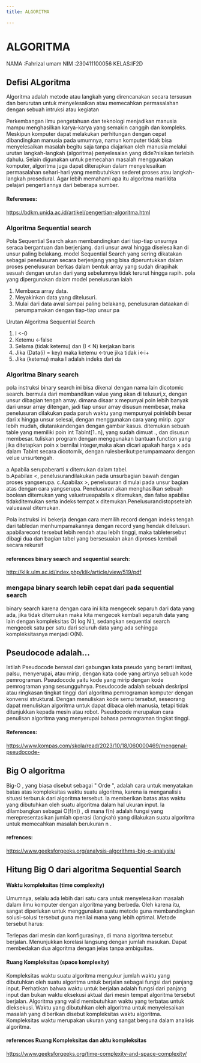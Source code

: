 ```yaml
---
title: ALGORITMA

---
```


# ALGORITMA 
NAMA :Fahrizal umam
NIM  :230411100056
KELAS:IF2D

## Defisi ALgoritma
Algoritma adalah metode atau langkah yang direncanakan secara tersusun dan berurutan untuk menyelesaikan atau memecahkan permasalahan dengan sebuah intruksi atau kegiatan

Perkembangan ilmu pengetahuan dan teknologi menjadikan manusia mampu menghasilkan karya-karya yang semakin canggih dan kompleks. Meskipun komputer dapat melakukan perhitungan dengan cepat dibandingkan manusia pada umumnya, namun komputer tidak bisa menyelesaikan masalah begitu saja tanpa diajarkan oleh manusia melalui urutan langkah-langkah (algoritma) penyelesaian yang dide?nisikan terlebih dahulu. Selain digunakan untuk pemecahan masalah menggunakan komputer, algoritma juga dapat diterapkan dalam menyelesaikan permasalahan sehari-hari yang membutuhkan sederet proses atau langkah-langkah prosedural. Agar lebih memahami apa itu algoritma mari kita pelajari pengertiannya dari beberapa sumber.

#### Referenses:
https://bdkm.unida.ac.id/artikel/pengertian-algoritma.html
### Algoritma Sequential search
Pola	 Sequential	 Search	 akan	 membandingkan	 dari	 tiap-tiap	 unsurnya	 seraca	bergantuan	dan	berjenjang.	dari	unsur	awal	hingga	diselesaikan	di	unsur	paling	belakang.	 model	 Sequential	 Search	 yang	 sering	 dikatakan	 sebagai	 penelusuran	secara	 berjenjang	 yang	 bisa	diperuntukkan	 dalam	 proses	 penelusuran	 berkas	dalam	 bentuk	 array	 yang	 sudah	 dirapihak	 sesuah	 dengan	 urutan	 dari	 yang	sebelumnya	 tidak	 terurut	 hingga	 rapih.	 pola	 yang	 dipergunakan	 dalam	 model	penelusuran	ialah

1. Membaca	array	data.
2. Meyakinkan	data	yang	ditelusuri.
3. Mulai	 dari	 data	 awal	 sampai	 paling	 belakang,	 penelusuran	 dataakan	 di	perumpamakan	 dengan	 tiap-tiap	 unsur	 pa

Urutan	Algoritma	Sequential	Search
1. I	<-0
2. Ketemu	<-false
3. Selama	(tidak	ketemu)	dan	(I	<	N)	kerjakan	baris
4. Jika	(Data(i)	=	key)	maka	ketemu	<-true	jika	tidak	i<-i+
5. Jika	(ketemu)	maka	I	adalah	indeks	dari	da
### Algoritma Binary search
pola	 instruksi binary	 search	 ini	 bisa	 dikenal	 dengan	 nama	 lain	 dicotomic	search.	bermula	dari	membandikan	value	yang	akan	di	telusuri,x,	dengan	unsur	dibagian	tengah	array.	dimana	disaar	x	mepunyai	poin	lebih	banyak	dari	unsur	array	 ditengan,	 jadi	 tiap	 unsur	 array	 disusun	 membesar,	 maka	 penelusuran	dilakukan	pada	paruh	waktu	yang	mempunyai	poinlebih	besar	dari	x	hingga	unsur	selesai,	 dengan	 menggunakan	 cara	 yang	 mirip.	 agar	 lebih	 mudah,	 diutarakandengan	 dengan	 gambar	 kasus.	 ditemukan	 sebuah	table	 yang	 memiliki	 poin	 int	TabInt[1..n],	 yang	 sudah	 dimuat	 .,	 dan	 disusun	 membesar.	 tuliskan	 program	dengan	 menggunakan	 bantuan	 function	 yang	 jika	 ditetapkan	 poin	 x	 bernilai	integer,maka	 akan	 dicari	 apakah	harga	 x	 ada	 dalam	 TabInt	 secara	 dicotomik,	dengan	rulesberikut:perumpamaanx	dengan	velue	unsurtengah.

a.Apabila	serupaberarti	x	ditemukan	dalam	tabel.	
b.Apabilax	<,	penelusurandilakukan	pada	unsurbagian	bawah	dengan	proses	yangserupa.
c.Apabilax	>,	penelusuran	 dimulai	pada	unsur	bagian	 atas	 dengan	 cara	 yangserupa.	Penelusuran	akan	menghasilkan	sebuah	boolean	ditemukan	yang	valuetrueapabila	x	 ditemukan,	 dan	 false	apabilax	 tidakditemukan	 serta	 indeks	tempat	x	ditemukan.Penelusurandistopsetelah	valueawal	ditemukan.

Pola	instruksi ini	bekerja	dengan	cara	memilih	record	dengan	indeks	tengah	dari	tabledan	menhumpamakannya	dengan	record	yang	hendak	ditelusuri.	apabilarecord	tersebut	lebih	rendah	atau	lebih	tinggi,	maka	tabletersebut	dibagi	dua	dan	bagian	tabel	yang	bersesuaian	akan	diproses	kembali	secara	rekursif

#### references binary search and sequential search:
http://klik.ulm.ac.id/index.php/klik/article/view/519/pdf

### mengapa binary search lebih cepat dari pada sequential search
binary search karena dengan cara ini kita mengecek separuh dari data yang ada, jika tidak ditemukan maka kita mengecek kembali separuh data yang lain dengan kompleksitas O( log N ), sedangkan sequential search mengecek satu per satu dari seluruh data yang ada sehingga kompleksitasnya menjadi O(N).


## Pseudocode adalah...
Istilah Pseudocode berasal dari gabungan kata pseudo yang berarti imitasi, palsu, menyerupai, atau mirip, dengan kata code yang artinya sebuah kode pemrograman. Pseudocode yaitu kode yang mirip dengan kode pemrograman yang sesungguhnya. Pseudocode adalah sebuah deskripsi atau ringkasan tingkat tinggi dari algoritma pemrograman komputer dengan konvensi struktural. Dengan menuliskan kode semu tersebut, seseorang dapat menuliskan algoritma untuk dapat dibaca oleh manusia, tetapi tidak ditunjukkan kepada mesin atau robot. Pseudocode merupakan cara penulisan algoritma yang menyerupai bahasa pemrograman tingkat tinggi.

#### References:
https://www.kompas.com/skola/read/2023/10/18/060000469/mengenal-pseudocode-
## Big O algoritma
Big-O , yang biasa disebut sebagai " Orde ", adalah cara untuk menyatakan batas atas kompleksitas waktu suatu algoritma, karena ia menganalisis situasi terburuk dari algoritma tersebut. Ia memberikan batas atas waktu yang dibutuhkan oleh suatu algoritma dalam hal ukuran input. Ia dilambangkan sebagai O(f(n)) , di mana f(n) adalah fungsi yang merepresentasikan jumlah operasi (langkah) yang dilakukan suatu algoritma untuk memecahkan masalah berukuran n .

#### refrences:
https://www.geeksforgeeks.org/analysis-algorithms-big-o-analysis/

##  Hitung Big O dari algoritma Sequential Search
#### Waktu kompleksitas (time complexity)
Umumnya, selalu ada lebih dari satu cara untuk menyelesaikan masalah dalam ilmu komputer dengan algoritma yang berbeda. Oleh karena itu, sangat diperlukan untuk menggunakan suatu metode guna membandingkan solusi-solusi tersebut guna menilai mana yang lebih optimal. Metode tersebut harus:

Terlepas dari mesin dan konfigurasinya, di mana algoritma tersebut berjalan.
Menunjukkan korelasi langsung dengan jumlah masukan.
Dapat membedakan dua algoritma dengan jelas tanpa ambiguitas.

#### Ruang Kompleksitas (space komplexity)
Kompleksitas waktu suatu algoritma mengukur jumlah waktu yang dibutuhkan oleh suatu algoritma untuk berjalan sebagai fungsi dari panjang input. Perhatikan bahwa waktu untuk berjalan adalah fungsi dari panjang input dan bukan waktu eksekusi aktual dari mesin tempat algoritma tersebut berjalan.
Algoritma yang valid membutuhkan waktu yang terbatas untuk dieksekusi. Waktu yang dibutuhkan oleh algoritma untuk menyelesaikan masalah yang diberikan disebut kompleksitas waktu  algoritma. Kompleksitas waktu merupakan ukuran yang sangat berguna dalam analisis algoritma.

#### references Ruang Kompleksitas dan aktu kompleksitas

https://www.geeksforgeeks.org/time-complexity-and-space-complexity/
